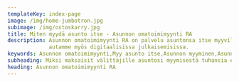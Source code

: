 ```yaml
---
templateKey: index-page
image: /img/home-jumbotron.jpg
subimage: /img/ostoskarry.jpg
title: Miten myydä asunto itse - Asunnon omatoimimyynti RA
description: Asunnon omatoimimyynti RA on palvelu asuntonsa itse myyville. Tuotamme kuvat, videot, esitteet ja
             autamme myös digitaalisissa julkaisemisissa.
keywords: Asunnon omatoimimyynti,Myy asunto itse,Asunnon myyminen,Asunnon myynti,Asunnon ostaminen
subheading: Miksi maksaisit välittäjille asuntosi myymisestä tuhansia euroja?
heading: Asunnon omatoimimyynti RA
---
```

